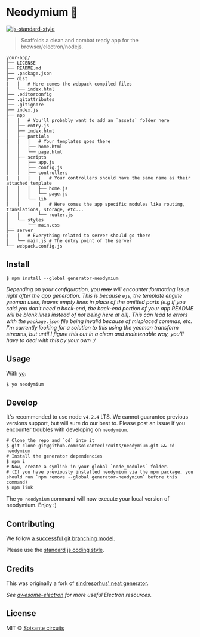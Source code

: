 # Neodymium :metal:

[![js-standard-style](https://img.shields.io/badge/code%20style-standard-brightgreen.svg)](http://standardjs.com/)

> Scaffolds a clean and combat ready app for the browser/electron/nodejs.

```
your-app/
├── LICENSE
├── README.md
├── .package.json
├── dist
|   |   # Here comes the webpack compiled files
│   └── index.html
├── .editorconfig
├── .gitattributes
├── .gitignore
├── index.js
├── app
|   |   # You'll probably want to add an `assets` folder here
│   ├── entry.js
│   ├── index.html
│   ├── partials
|   |   |   # Your templates goes there
│   │   ├── home.html
│   │   └── page.html
│   ├── scripts
│   │   ├── app.js
│   │   ├── config.js
│   │   ├── controllers
|   |   |   |   # Your controllers should have the same name as their attached template
│   │   │   ├── home.js
│   │   │   └── page.js
│   │   └── lib
|   |       |   # Here comes the app specific modules like routing, translations, storage, etc...
│   │       └── router.js
│   └── styles
│       └── main.css
├── server
|   |   # Everything related to server should go there
│   └── main.js # The entry point of the server
└── webpack.config.js
```

## Install

```
$ npm install --global generator-neodymium
```

*Depending on your configuration, you ~~may~~ will encounter formatting issue right after the app generation. This is because `ejs`, the template engine yeoman uses, leaves empty lines in place of the omitted parts (e.g if you said you don't need a back-end, the back-end portion of your app README will be blank lines instead of not being here at all). This can lead to errors with the `package.json` file being invalid because of misplaced commas, etc. I'm currently looking for a solution to this using the yeoman transform streams, but until I figure this out in a clean and maintenable way, you'll have to deal with this by your own :/*

## Usage

With [yo](https://github.com/yeoman/yo):

```
$ yo neodymium
```

## Develop

It's recommended to use node `v4.2.4` LTS. We cannot guarantee previous versions support, but will sure do our best to. Please post an issue if you encounter troubles with developing on `neodymium`.

```
# Clone the repo and `cd` into it
$ git clone git@github.com:soixantecircuits/neodymium.git && cd neodymium
# Install the generator dependencies
$ npm i
# Now, create a symlink in your global `node_modules` folder.
# (If you have previously installed neodymium via the npm package, you should run `npm remove --global generator-neodymium` before this command)
$ npm link
```

The `yo neodymium` command will now execute your local version of neodymium. Enjoy :)

## Contributing

We follow [a successful git branching model](http://nvie.com/posts/a-successful-git-branching-model/).

Please use the [standard js coding style](https://github.com/feross/standard).

## Credits

This was originally a fork of [sindresorhus' neat generator](https://github.com/sindresorhus/generator-electron).

*See [awesome-electron](https://github.com/sindresorhus/awesome-electron) for more useful Electron resources.*

## License

MIT © [Soixante circuits](http://soixantecircuits.fr)

